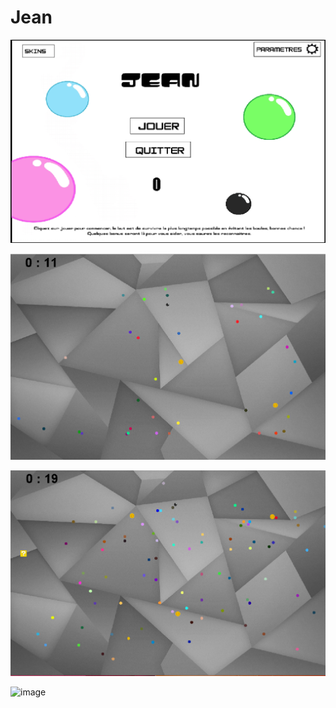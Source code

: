# Jean

![image](https://github.com/sepios87/Jean/blob/master/illustrationsGit/1.PNG)

![image](https://github.com/sepios87/Jean/blob/master/illustrationsGit/2.PNG)

![image](https://github.com/sepios87/Jean/blob/master/illustrationsGit/3.PNG)

![image](https://github.com/sepios87/Jean/blob/master/illustrationsGit/4.PNG)
